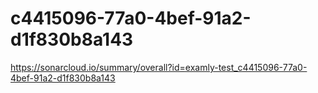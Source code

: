 # c4415096-77a0-4bef-91a2-d1f830b8a143
https://sonarcloud.io/summary/overall?id=examly-test_c4415096-77a0-4bef-91a2-d1f830b8a143
